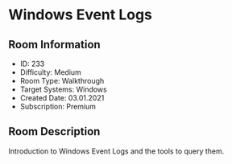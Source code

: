 ﻿# Windows Event Logs

## Room Information
- ID: 233
- Difficulty: Medium
- Room Type: Walkthrough
- Target Systems: Windows
- Created Date: 03.01.2021
- Subscription: Premium

## Room Description
Introduction to Windows Event Logs and the tools to query them.
